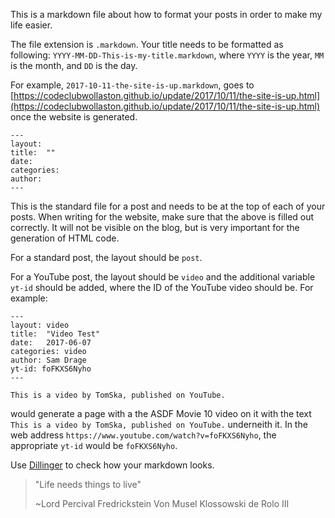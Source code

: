 This is a markdown file about how to format your posts in order to make my life easier.

The file extension is `.markdown`. Your title needs to be formatted as following: `YYYY-MM-DD-This-is-my-title.markdown`, where `YYYY` is the year, `MM` is the month, and `DD` is the day.

For example, `2017-10-11-the-site-is-up.markdown`, goes to [https://codeclubwollaston.github.io/update/2017/10/11/the-site-is-up.html](https://codeclubwollaston.github.io/update/2017/10/11/the-site-is-up.html) once the website is generated.

```
---
layout:
title:  ""
date:
categories:
author:
---
```

This is the standard file for a post and needs to be at the top of each of your posts. When writing for the website, make sure that the above is filled out correctly. It will not be visible on the blog, but is very important for the generation of HTML code.

For a standard post, the layout should be `post`.

For a YouTube post, the layout should be `video` and the additional variable `yt-id` should be added, where the ID of the YouTube video should be. For example:
```
---
layout: video
title:  "Video Test"
date:   2017-06-07
categories: video
author: Sam Drage
yt-id: foFKXS6Nyho
---

This is a video by TomSka, published on YouTube.
```
would generate a page with a the ASDF Movie 10 video on it with the text `This is a video by TomSka, published on YouTube.` underneith it. In the web address `https://www.youtube.com/watch?v=foFKXS6Nyho`, the appropriate `yt-id` would be `foFKXS6Nyho`.


Use [Dillinger](https://dillinger.io/) to check how your markdown looks.

>"Life needs things to live"
>
>~Lord Percival Fredrickstein Von Musel Klossowski de Rolo III
